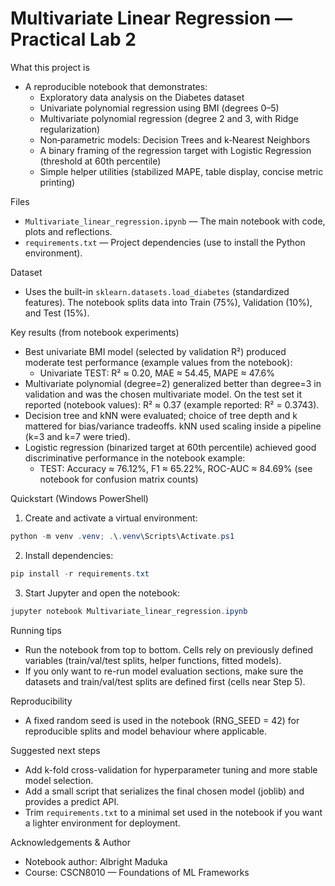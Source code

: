 # Multivariate Linear Regression — Practical Lab 2

What this project is
- A reproducible notebook that demonstrates:
  - Exploratory data analysis on the Diabetes dataset
  - Univariate polynomial regression using BMI (degrees 0–5)
  - Multivariate polynomial regression (degree 2 and 3, with Ridge regularization)
  - Non‑parametric models: Decision Trees and k‑Nearest Neighbors
  - A binary framing of the regression target with Logistic Regression (threshold at 60th percentile)
  - Simple helper utilities (stabilized MAPE, table display, concise metric printing)

Files
- `Multivariate_linear_regression.ipynb` — The main notebook with code, plots and reflections.
- `requirements.txt` — Project dependencies (use to install the Python environment).

Dataset
- Uses the built-in `sklearn.datasets.load_diabetes` (standardized features). The notebook splits data into Train (75%), Validation (10%), and Test (15%).

Key results (from notebook experiments)
- Best univariate BMI model (selected by validation R²) produced moderate test performance (example values from the notebook):
  - Univariate TEST: R² ≈ 0.20, MAE ≈ 54.45, MAPE ≈ 47.6%
- Multivariate polynomial (degree=2) generalized better than degree=3 in validation and was the chosen multivariate model. On the test set it reported (notebook values): R² ≈ 0.37 (example reported: R² = 0.3743).
- Decision tree and kNN were evaluated; choice of tree depth and k mattered for bias/variance tradeoffs. kNN used scaling inside a pipeline (k=3 and k=7 were tried).
- Logistic regression (binarized target at 60th percentile) achieved good discriminative performance in the notebook example:
  - TEST: Accuracy ≈ 76.12%, F1 ≈ 65.22%, ROC-AUC ≈ 84.69% (see notebook for confusion matrix counts)

Quickstart (Windows PowerShell)
1) Create and activate a virtual environment:

```powershell
python -m venv .venv; .\.venv\Scripts\Activate.ps1
```

2) Install dependencies:

```powershell
pip install -r requirements.txt
```

3) Start Jupyter and open the notebook:

```powershell
jupyter notebook Multivariate_linear_regression.ipynb
```

Running tips
- Run the notebook from top to bottom. Cells rely on previously defined variables (train/val/test splits, helper functions, fitted models).
- If you only want to re-run model evaluation sections, make sure the datasets and train/val/test splits are defined first (cells near Step 5).

Reproducibility
- A fixed random seed is used in the notebook (RNG_SEED = 42) for reproducible splits and model behaviour where applicable.

Suggested next steps
- Add k-fold cross-validation for hyperparameter tuning and more stable model selection.
- Add a small script that serializes the final chosen model (joblib) and provides a predict API.
- Trim `requirements.txt` to a minimal set used in the notebook if you want a lighter environment for deployment.

Acknowledgements & Author
- Notebook author: Albright Maduka
- Course: CSCN8010 — Foundations of ML Frameworks

